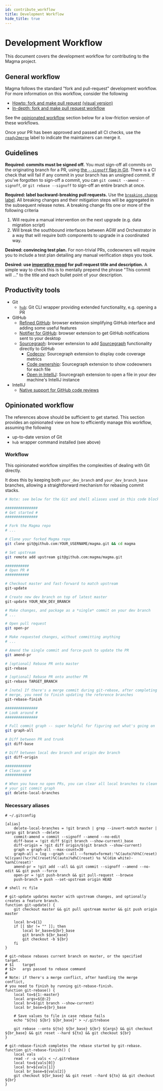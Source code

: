 ```yaml
---
id: contribute_workflow
title: Development Workflow
hide_title: true
---
```


# Development Workflow

This document covers the development workflow for contributing to the Magma project.

## General workflow

Magma follows the standard "fork and pull-request" development workflow. For more information on this workflow, consider the following

- [Howto: fork and make pull request](https://guides.github.com/activities/forking/) [(visual version)](https://jarv.is/notes/how-to-pull-request-fork-github/)
- [In-depth: fork and make pull request workflow](https://gist.github.com/Chaser324/ce0505fbed06b947d962)

See the [opinionated workflow](#opinionated-workflow) section below for a low-friction version of these workflows.

Once your PR has been approved and passed all CI checks, use the [`ready2merge`](https://github.com/magma/magma/labels/ready2merge) label to indicate the maintainers can merge it.

## Guidelines

**Required: commits must be signed off.** You must sign-off all commits on the originating branch for a PR, using [the `--signoff` flag in Git](https://stackoverflow.com/questions/1962094). There is a CI check that will fail if any commit in your branch has an unsigned commit. If you've forgotten to sign-off a commit, you can `git commit --amend --signoff`, or `git rebase --signoff` to sign-off an entire branch at once.

**Required: label backward-breaking pull requests.** Use the [`breaking change` label](https://github.com/magma/magma/issues?q=label%3A%22breaking+change%22+). All breaking changes and their mitigation steps will be aggregated in the subsequent release notes. A breaking change fits one or more of the following criteria

1. Will require a manual intervention on the next upgrade (e.g. data migration script)
2. Will break the southbound interfaces between AGW and Orchestrator in a way that will require both components to upgrade in a coordinated way.

**Desired: convincing test plan.** For non-trivial PRs, codeowners will require you to include a test plan detailing any manual verification steps you took.

**Desired: use [imperative mood](https://chris.beams.io/posts/git-commit/) for pull request title and description.** A simple way to check this is to mentally prepend the phrase "This commit will ..." to the title and each bullet point of your description.

## Productivity tools

- Git
    - [`hub`](https://github.com/github/hub): Git CLI wrapper providing extended functionality, e.g. opening a PR
- GitHub
    - [Refined GitHub](https://github.com/sindresorhus/refined-github): browser extension simplifying GitHub interface and adding some useful features
    - [Notifier for GitHub](https://github.com/sindresorhus/notifier-for-github): browser extension to get GitHub notifications sent to your desktop
    - [Sourcegraph](https://docs.sourcegraph.com/integration/browser_extension): browser extension to add [Sourcegraph](https://sourcegraph.com/github.com/magma/magma) functionality directly to GitHub
        - [Codecov](https://sourcegraph.com/extensions/sourcegraph/codecov): Sourcegraph extension to display code coverage metrics
        - [Code ownership](https://sourcegraph.com/extensions/sourcegraph/code-ownership): Sourcegraph extension to show codeowners for each file
        - [Open in IntelliJ](https://sourcegraph.com/extensions/sourcegraph/open-in-intellij): Sourcegraph extension to open a file in your dev machine's IntelliJ instance
- IntelliJ
    - [Native support for GitHub code reviews](https://www.youtube.com/watch?v=MoXxF3aWW8k&ab_channel=IntelliJIDEAbyJetBrains)

## Opinionated workflow

The references above should be sufficient to get started. This section provides an opinionated view on how to efficiently manage this workflow, assuming the following

- up-to-date version of Git
- `hub` wrapper command installed (see above)

### Workflow

This opinionated workflow simplifies the complexities of dealing with Git directly.

It does this by keeping both `your_dev_branch` and `your_dev_branch_base` branches, allowing a straightforward mechanism for rebasing commit stacks.

```bash
# Note: see below for the Git and shell aliases used in this code block

###############
# Get started #
###############

# Fork the Magma repo
# ...

# Clone your forked Magma repo
git clone git@github.com:YOUR_USERNAME/magma.git && cd magma

# Set upstream
git remote add upstream git@github.com:magma/magma.git

###########
# Open PR #
###########

# Checkout master and fast-forward to match upstream
git-update

# Create new dev branch on top of latest master
git-update YOUR_NEW_DEV_BRANCH

# Make changes, and package as a *single* commit on your dev branch
# ...

# Open pull request
git open-pr

# Make requested changes, without committing anything
# ...

# Amend the single commit and force-push to update the PR
git amend-pr

# [optional] Rebase PR onto master
git-rebase

# [optional] Rebase PR onto another PR
git-rebase TARGET_BRANCH

# [note] If there's a merge commit during git-rebase, after completing the
# merge, you need to finish updating the reference branches
git-rebase-finish

###############
# Look around #
###############

# Full commit graph -- super helpful for figuring out what's going on
git graph-all

# Diff between PR and trunk
git diff-base

# Diff between local dev branch and origin dev branch
git diff-origin

############
# Clean up #
############

# When you have no open PRs, you can clear all local branches to clean up
# your git commit graph
git delete-local-branches
```

### Necessary aliases

```gitconfig
# ~/.gitconfig

[alias]
	delete-local-branches = !git branch | grep --invert-match master | xargs git branch --delete
	commit-amend = commit --signoff --amend --no-edit
	diff-base = !git diff $(git branch --show-current)_base
	diff-origin = !git diff origin/$(git branch --show-current)
	graph = graph-all --max-count=30
	graph-all = log --graph --all --format=format:'%C(auto)%h%C(reset) %C(cyan)(%cr)%C(reset)%C(auto)%d%C(reset) %s %C(dim white)- %an%C(reset)'
	amend-pr = !git add --all && git commit --signoff --amend --no-edit && git push --force
	open-pr = !git push-branch && git pull-request --browse
	push-branch = push --set-upstream origin HEAD
```

```bashrc
# shell rc file

# git-update updates master with upstream changes, and optionally creates a feature branch.
function git-update() {
    git checkout master && git pull upstream master && git push origin master

    local br=${1}
    if [[ $br != "" ]]; then
        local br_base=${br}_base
        git branch ${br_base}
        git checkout -b ${br}
    fi
}

# git-rebase rebases current branch on master, or the specified target.
# $1    target
# $2+   args passed to rebase command
#
# Note: if there's a merge conflict, after handling the merge conflict,
# you need to finish by running git-rebase-finish.
function git-rebase() {
    local to=${1:-master}
    local args=${@:2}
    local br=$(git branch --show-current)
    local br_base=${br}_base

    # Save values to file in case rebase fails
    echo "${to} ${br} ${br_base}" > ~/.gitrebase

    git rebase --onto ${to} ${br_base} ${br} ${args} && git checkout ${br_base} && git reset --hard ${to} && git checkout ${br}
}

# git-rebase-finish completes the rebase started by git-rebase.
function git-rebase-finish() {
    local vals
    read -r -a vals < ~/.gitrebase
    local to=${vals[0]}
    local br=${vals[1]}
    local br_base=${vals[2]}
    git checkout ${br_base} && git reset --hard ${to} && git checkout ${br}
}
```
